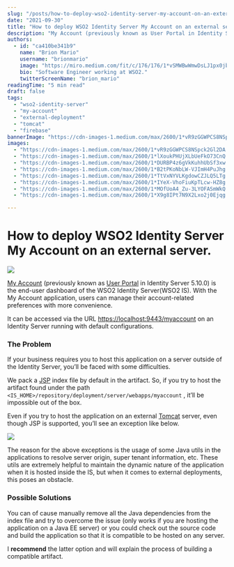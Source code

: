 ```yaml
---
slug: "/posts/how-to-deploy-wso2-identity-server-my-account-on-an-external-server/"
date: "2021-09-30"
title: "How to deploy WSO2 Identity Server My Account on an external server."
description: "My Account (previously known as User Portal in Identity Server 5.10.0) is the end-user dashboard of the WSO2 Identity Server(WSO2 IS). With the My Account application, users can manage their…"
authors:
  - id: "ca410be341b9"
    name: "Brion Mario"
    username: "brionmario"
    image: "https://miro.medium.com/fit/c/176/176/1*vSMWBwWmwDsLJ1px0jb07g.jpeg"
    bio: "Software Engineer working at WSO2."
    twitterScreenName: "brion_mario"
readingTime: "5 min read"
draft: false
tags:
  - "wso2-identity-server"
  - "my-account"
  - "external-deployment"
  - "tomcat"
  - "firebase"
bannerImage: "https://cdn-images-1.medium.com/max/2600/1*vR9zGGWPCS8NSpck2Gl2DA.png"
images:
  - "https://cdn-images-1.medium.com/max/2600/1*vR9zGGWPCS8NSpck2Gl2DA.png"
  - "https://cdn-images-1.medium.com/max/2600/1*lXoukPHUjXLbUeFkO73CnQ.png"
  - "https://cdn-images-1.medium.com/max/2600/1*DURBP4z6gVkKuhhUbSf3xw.png"
  - "https://cdn-images-1.medium.com/max/2600/1*B2tPKoNbLW-VJImH4PuJhg.png"
  - "https://cdn-images-1.medium.com/max/2600/1*TtVxNYVLKgdowCZJLQ5LTg.png"
  - "https://cdn-images-1.medium.com/max/2600/1*IYeX-VhoFiuKpTLcw-HZ8g.png"
  - "https://cdn-images-1.medium.com/max/2600/1*MOfUoA4_Zu-3LYOFASmWkQ.png"
  - "https://cdn-images-1.medium.com/max/2600/1*X9g8IPt7N9X2Lxo2j0Ejqg.png"

---
```


# How to deploy WSO2 Identity Server My Account on an external server.

![](https://cdn-images-1.medium.com/max/800/1*vR9zGGWPCS8NSpck2Gl2DA.png)

[My Account](https://is.docs.wso2.com/en/latest/learn/my-account/) (previously known as [User Portal](https://is.docs.wso2.com/en/5.10.0/learn/user-portal/) in Identity Server 5.10.0) is the end-user dashboard of the WSO2 Identity Server(WSO2 IS). With the My Account application, users can manage their account-related preferences with more convenience.

It can be accessed via the URL [https://localhost:9443/myaccount](https://localhost:9443/myaccount) on an Identity Server running with default configurations.

### The Problem

If your business requires you to host this application on a server outside of the Identity Server, you’ll be faced with some difficulties.

We pack a [JSP](https://docs.oracle.com/javaee/5/tutorial/doc/bnagy.html) index file by default in the artifact. So, if you try to host the artifact found under the path `<IS_HOME>/repository/deployment/server/webapps/myaccount` , it’ll be impossible out of the box.

Even if you try to host the application on an external [Tomcat](http://tomcat.apache.org/) server, even though JSP is supported, you’ll see an exception like below.

![](https://cdn-images-1.medium.com/max/800/1*lXoukPHUjXLbUeFkO73CnQ.png)

The reason for the above exceptions is the usage of some Java utils in the applications to resolve server origin, super tenant information, etc. These utils are extremely helpful to maintain the dynamic nature of the application when it is hosted inside the IS, but when it comes to external deployments, this poses an obstacle.

### Possible Solutions

You can of cause manually remove all the Java dependencies from the index file and try to overcome the issue (only works if you are hosting the application on a Java EE server) or you could check out the source code and build the application so that it is compatible to be hosted on any server.

I **recommend** the latter option and will explain the process of building a compatible artifact.
